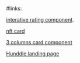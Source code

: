 
#links:

<a href="https://nyaou.github.io/frontend-mentor/interactive-rating-component-main/index.html">interative rating component</a>.

<a href="https://nyaou.github.io/frontend-mentor/nft-preview-card-component-main/nft-preview-card-component-main">nft card</a>

<a href="https://nyaou.github.io/frontend-mentor/3-column-preview-card-component-main">3 columns card component</a>

<a href="https://nyaou.github.io/frontend-mentor/huddle-landing-page-with-single-introductory-section-master">Hunddle landing page </a>

